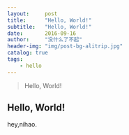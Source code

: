 ```yaml
---
layout:     post
title:      "Hello, World!"
subtitle:   "Hello, World!"
date:       2016-09-16
author:     "没什么了不起"
header-img: "img/post-bg-alitrip.jpg"
catalog: true
tags:
    - hello
---
```


> Hello, World!
## Hello, World!

hey,nihao.
